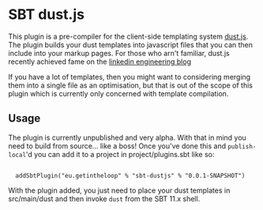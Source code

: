 SBT dust.js
===========

This plugin is a pre-compiler for the client-side templating system [dust.js]("http://akdubya.github.com/dustjs/"). The plugin builds your dust templates into javascript files that you can then include into your markup pages. For those who arn't familiar, dust.js recently achieved fame on the [linkedin engineering blog]("http://engineering.linkedin.com/frontend/leaving-jsps-dust-moving-linkedin-dustjs-client-side-templates")

If you have a lot of templates, then you might want to considering merging them into a single file as an optimisation, but that is out of the scope of this plugin which is currently only concerned with template compilation. 

Usage
-----

The plugin is currently unpublished and very alpha. With that in mind you need to build from source... like a boss! Once you've done this and <code>publish-local</code>'d you can add it to a project in project/plugins.sbt like so:

<pre><code>
  addSbtPlugin("eu.getintheloop" % "sbt-dustjs" % "0.0.1-SNAPSHOT")
</code></pre>

With the plugin added, you just need to place your dust templates in src/main/dust and then invoke <code>dust</code> from the SBT 11.x shell.